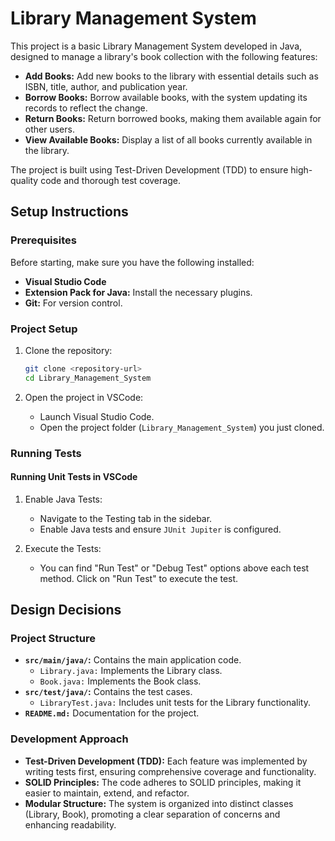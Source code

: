 

# Library Management System

This project is a basic Library Management System developed in Java, designed to manage a library's book collection with the following features:

- **Add Books:** Add new books to the library with essential details such as ISBN, title, author, and publication year.
- **Borrow Books:** Borrow available books, with the system updating its records to reflect the change.
- **Return Books:** Return borrowed books, making them available again for other users.
- **View Available Books:** Display a list of all books currently available in the library.

The project is built using Test-Driven Development (TDD) to ensure high-quality code and thorough test coverage.

## Setup Instructions

### Prerequisites

Before starting, make sure you have the following installed:

- **Visual Studio Code**
- **Extension Pack for Java:** Install the necessary plugins.
- **Git:** For version control.

### Project Setup

1. Clone the repository:
   ```bash
   git clone <repository-url>
   cd Library_Management_System
   ```

2. Open the project in VSCode:
   - Launch Visual Studio Code.
   - Open the project folder (`Library_Management_System`) you just cloned.

### Running Tests

#### Running Unit Tests in VSCode

1. Enable Java Tests:
   - Navigate to the Testing tab in the sidebar.
   - Enable Java tests and ensure `JUnit Jupiter` is configured.

2. Execute the Tests:
   - You can find "Run Test" or "Debug Test" options above each test method. Click on "Run Test" to execute the test.

## Design Decisions

### Project Structure

- **`src/main/java/`:** Contains the main application code.
  - `Library.java:` Implements the Library class.
  - `Book.java:` Implements the Book class.
- **`src/test/java/`:** Contains the test cases.
  - `LibraryTest.java:` Includes unit tests for the Library functionality.
- **`README.md:`** Documentation for the project.

### Development Approach

- **Test-Driven Development (TDD):** Each feature was implemented by writing tests first, ensuring comprehensive coverage and functionality.
- **SOLID Principles:** The code adheres to SOLID principles, making it easier to maintain, extend, and refactor.
- **Modular Structure:** The system is organized into distinct classes (Library, Book), promoting a clear separation of concerns and enhancing readability.
